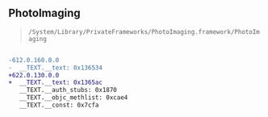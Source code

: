 ## PhotoImaging

> `/System/Library/PrivateFrameworks/PhotoImaging.framework/PhotoImaging`

```diff

-612.0.160.0.0
-  __TEXT.__text: 0x136534
+622.0.130.0.0
+  __TEXT.__text: 0x1365ac
   __TEXT.__auth_stubs: 0x1870
   __TEXT.__objc_methlist: 0xcae4
   __TEXT.__const: 0x7cfa

```
